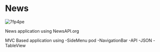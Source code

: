 # News



![7fp4pe](https://user-images.githubusercontent.com/108226977/227533922-218be4a5-ac03-4f5b-b7ee-306cbf24e89e.gif)






News application using NewsAPI.org

MVC Based application using 
-SideMenu pod
-NavigationBar
-API
-JSON
-TableView
